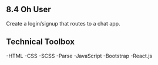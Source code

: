 ## 8.4 Oh User
Create a login/signup that routes to a chat app. 

## Technical Toolbox
-HTML -CSS -SCSS -Parse -JavaScript -Bootstrap -React.js
